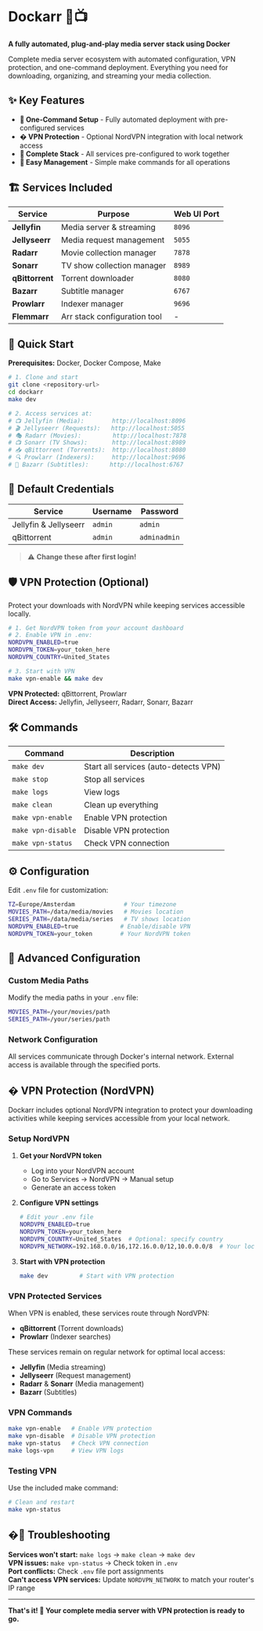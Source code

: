 
# Dockarr 🐳📺

**A fully automated, plug-and-play media server stack using Docker**

Complete media server ecosystem with automated configuration, VPN protection, and one-command deployment. Everything you need for downloading, organizing, and streaming your media collection.

## ✨ Key Features

- **🔄 One-Command Setup** - Fully automated deployment with pre-configured services  
- **�️ VPN Protection** - Optional NordVPN integration with local network access
- **🎯 Complete Stack** - All services pre-configured to work together
- **🚀 Easy Management** - Simple make commands for all operations

## 🏗️ Services Included

| Service | Purpose | Web UI Port |
|---------|---------|-------------|
| **Jellyfin** | Media server & streaming | `8096` |
| **Jellyseerr** | Media request management | `5055` |
| **Radarr** | Movie collection manager | `7878` |
| **Sonarr** | TV show collection manager | `8989` |
| **qBittorrent** | Torrent downloader | `8080` |
| **Bazarr** | Subtitle manager | `6767` |
| **Prowlarr** | Indexer manager | `9696` |
| **Flemmarr** | Arr stack configuration tool | - |

## 🚀 Quick Start

**Prerequisites:** Docker, Docker Compose, Make

```bash
# 1. Clone and start
git clone <repository-url>
cd dockarr
make dev

# 2. Access services at:
# 📺 Jellyfin (Media):        http://localhost:8096
# 🎬 Jellyseerr (Requests):   http://localhost:5055  
# 🎭 Radarr (Movies):         http://localhost:7878
# 📺 Sonarr (TV Shows):       http://localhost:8989
# 📥 qBittorrent (Torrents):  http://localhost:8080
# 🔍 Prowlarr (Indexers):     http://localhost:9696
# 🎯 Bazarr (Subtitles):      http://localhost:6767
```

## 🔑 Default Credentials

| Service | Username | Password |
|---------|----------|----------|
| Jellyfin & Jellyseerr | `admin` | `admin` |
| qBittorrent | `admin` | `adminadmin` |

> ⚠️ **Change these after first login!**

## 🛡️ VPN Protection (Optional)

Protect your downloads with NordVPN while keeping services accessible locally.

```bash
# 1. Get NordVPN token from your account dashboard
# 2. Enable VPN in .env:
NORDVPN_ENABLED=true
NORDVPN_TOKEN=your_token_here
NORDVPN_COUNTRY=United_States

# 3. Start with VPN
make vpn-enable && make dev
```

**VPN Protected:** qBittorrent, Prowlarr  
**Direct Access:** Jellyfin, Jellyseerr, Radarr, Sonarr, Bazarr

## 🛠️ Commands

| Command | Description |
|---------|-------------|
| `make dev` | Start all services (auto-detects VPN) |
| `make stop` | Stop all services |
| `make logs` | View logs |
| `make clean` | Clean up everything |
| `make vpn-enable` | Enable VPN protection |
| `make vpn-disable` | Disable VPN protection |
| `make vpn-status` | Check VPN connection |

## ⚙️ Configuration

Edit `.env` file for customization:
```bash
TZ=Europe/Amsterdam              # Your timezone
MOVIES_PATH=/data/media/movies   # Movies location  
SERIES_PATH=/data/media/series   # TV shows location
NORDVPN_ENABLED=true            # Enable/disable VPN
NORDVPN_TOKEN=your_token        # Your NordVPN token
```

## 🔧 Advanced Configuration

### Custom Media Paths
Modify the media paths in your `.env` file:
```bash
MOVIES_PATH=/your/movies/path
SERIES_PATH=/your/series/path
```

### Network Configuration
All services communicate through Docker's internal network. External access is available through the specified ports.

## �️ VPN Protection (NordVPN)

Dockarr includes optional NordVPN integration to protect your downloading activities while keeping services accessible from your local network.

### Setup NordVPN

1. **Get your NordVPN token**
   - Log into your NordVPN account
   - Go to Services → NordVPN → Manual setup
   - Generate an access token

2. **Configure VPN settings**
   ```bash
   # Edit your .env file
   NORDVPN_ENABLED=true
   NORDVPN_TOKEN=your_token_here
   NORDVPN_COUNTRY=United_States  # Optional: specify country
   NORDVPN_NETWORK=192.168.0.0/16,172.16.0.0/12,10.0.0.0/8  # Your local network
   ```

3. **Start with VPN protection**
   ```bash
   make dev         # Start with VPN protection
   ```

### VPN Protected Services

When VPN is enabled, these services route through NordVPN:
- **qBittorrent** (Torrent downloads)
- **Prowlarr** (Indexer searches)

These services remain on regular network for optimal local access:
- **Jellyfin** (Media streaming)
- **Jellyseerr** (Request management)
- **Radarr** & **Sonarr** (Media management)
- **Bazarr** (Subtitles)

### VPN Commands

```bash
make vpn-enable   # Enable VPN protection
make vpn-disable  # Disable VPN protection  
make vpn-status   # Check VPN connection
make logs-vpn     # View VPN logs
```

### Testing VPN
Use the included make command:
```bash
# Clean and restart
make vpn-status
```


## �🐛 Troubleshooting

**Services won't start:** `make logs` → `make clean` → `make dev`  
**VPN issues:** `make vpn-status` → Check token in `.env`  
**Port conflicts:** Check `.env` file port assignments  
**Can't access VPN services:** Update `NORDVPN_NETWORK` to match your router's IP range

---

**That's it! 🎉 Your complete media server with VPN protection is ready to go.**